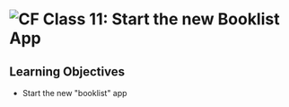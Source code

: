 ![CF](https://i.imgur.com/7v5ASc8.png)  Class 11: Start the new Booklist App
=======

## Learning Objectives
<!--
ABCD:
  Audience: Program participants
  Behavior: Expected learning/behavior changes/results
  Condition:
    Circumstances that lead to change/result
    When change/result are expected to occur
  Degree: How much change occurs (%) for how many participants (#)
-->

* Start the new "booklist" app
